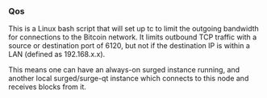 ### Qos ###

This is a Linux bash script that will set up tc to limit the outgoing bandwidth for connections to the Bitcoin network. It limits outbound TCP traffic with a source or destination port of 6120, but not if the destination IP is within a LAN (defined as 192.168.x.x).

This means one can have an always-on surged instance running, and another local surged/surge-qt instance which connects to this node and receives blocks from it.
